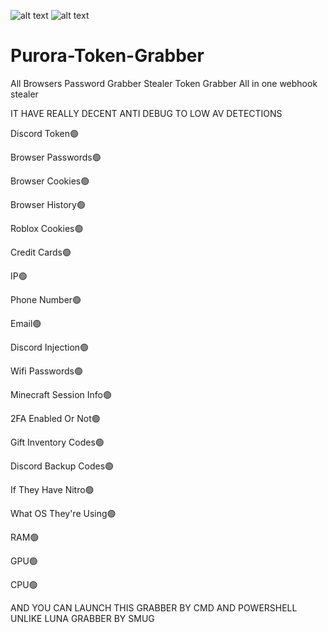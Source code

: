 ![alt text](https://cdn.discordapp.com/attachments/1028579212946321438/1040370456382943302/log-photo2.png)
![alt text](https://cdn.discordapp.com/attachments/1028579212946321438/1040369851065176154/log-photo.png)
# Purora-Token-Grabber
All Browsers Password Grabber Stealer Token Grabber All in one webhook stealer

IT HAVE REALLY DECENT ANTI DEBUG TO LOW AV DETECTIONS

Discord Token🟢

Browser Passwords🟢

Browser Cookies🟢

Browser History🟢

Roblox Cookies🟢

Credit Cards🟢

IP🟢

Phone Number🟢

Email🟢

Discord Injection🟢

Wifi Passwords🟢

Minecraft Session Info🟢

2FA Enabled Or Not🟢

Gift Inventory Codes🟢

Discord Backup Codes🟢

If They Have Nitro🟢

What OS They're Using🟢

RAM🟢

GPU🟢

CPU🟢

AND YOU CAN LAUNCH THIS GRABBER BY CMD AND POWERSHELL UNLIKE LUNA GRABBER BY SMUG
